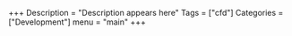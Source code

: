 +++
Description = "Description appears here"
Tags = ["cfd"]
Categories = ["Development"]
menu = "main"
+++
